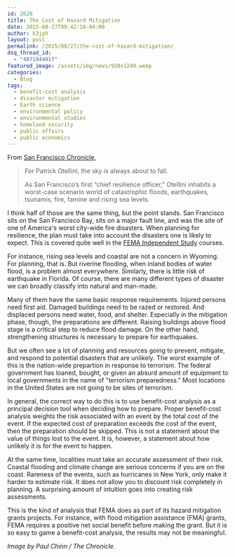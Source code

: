 ```yaml
---
id: 2628
title: The Cost of Hazard Mitigation
date: 2015-08-27T09:42:18-04:00
author: k3jph
layout: post
permalink: /2015/08/27/the-cost-of-hazard-mitigation/
dsq_thread_id:
  - "4071944017"
featured_image: /assets/img/news/920x1240.webp
categories:
  - Blog
tags:
  - benefit-cost analysis
  - disaster mitigation
  - Earth science
  - environmental policy
  - environmental studies
  - homeland security
  - public affairs
  - public economics
---
```

From [San Francisco Chronicle](http://www.sfchronicle.com/bayarea/article/Coastal-cities-take-broader-view-of-disaster-6459931.php?t=cbc01e53e39009292e&cmpid=fb-premium),

> For Patrick Otellini, the sky is always about to fall.
>
> As San Francisco’s first “chief resilience officer,” Otellini inhabits a worst-case scenario world of catastrophic floods, earthquakes, tsunamis, fire, famine and rising sea levels.

I think half of those are the same thing, but the point stands.  San Francisco sits on the San Francisco Bay, sits on a major fault line, and was the site of one of America's worst city-wide fire disasters.  When planning for resilience, the plan must take into account the disasters one is likely to expect.  This is covered quite well in the [FEMA Independent Study](https://training.fema.gov/is/crslist.aspx) courses.

For instance, rising sea levels and coastal are not a concern in Wyoming.  For planning, that is.  But riverine flooding, when inland bodies of water flood, is a problem almost everywhere.  Similarly, there is little risk of earthquake in Florida.  Of course, there are many different types of disaster we can broadly classify into natural and man-made.  

Many of them have the same basic response requirements.  Injured persons need first aid. Damaged buildings need to be razed or restored.  And displaced persons need water, food, and shelter.  Especially in the mitigation phase, though, the preparations are different.  Raising buildings above flood stage is a critical step to reduce flood damage.  On the other hand, strengthening structures is necessary to prepare for earthquakes.

But we often see a lot of planning and resources going to prevent, mitigate, and respond to potential disasters that are unlikely.  The worst example of this is the nation-wide prepartion in response to terrorism.  The federal government has loaned, bought, or given an absurd amount of equipment to local governments in the name of "terrorism preparedness."  Most locations in the United States are not going to be sites of terrorism.

In general, the correct way to do this is to use benefit-cost analysis as a principal decision tool when deciding how to prepare.  Proper benefit-cost analysis weights the risk associated with an event by the total cost of the event.  If the expected cost of preparation exceeds the cost of the event, then the preparation should be skipped.  This is not a statement about the value of things lost to the event.  It is, however, a statement about how unlikely it is for the event to happen.

At the same time, localities must take an accurate assessment of their risk.  Coastal flooding and climate change are serious concerns if you are on the coast.  Rareness of the events, such as hurricanes in New York, only make it harder to estimate risk.  It does not allow you to discount risk completely in planning.  A surprising amount of intuition goes into creating risk assessments.

This is the kind of analysis that FEMA does as part of its hazard mitigation grants projects.  For instance, with flood mitigation assistance (FMA) grants, FEMA requires a positive net social benefit before making the grant.  But it is so easy to game a benefit-cost analysis, the results may not be meaningful.

_Image by Paul Chinn / The Chronicle._
